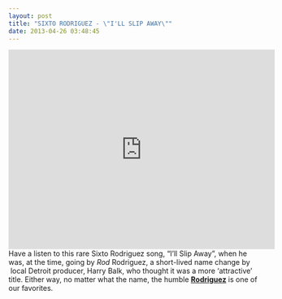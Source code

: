 ```yaml
---
layout: post
title: "SIXTO RODRIGUEZ - \"I'LL SLIP AWAY\""
date: 2013-04-26 03:48:45
---
```


<p><iframe frameborder="0" height="393" src="http://www.youtube.com/embed/MnUPz3iez1A" width="524"></iframe>Have a listen to this rare Sixto Rodriguez song, &#8220;I&#8217;ll Slip Away&#8221;, when he was, at the time, going by <em>Rod </em>Rodriguez, a short-lived name change by  local Detroit producer, Harry Balk, who thought it was a more &#8216;attractive&#8217; title. Either way, no matter what the name, the humble <strong><a href="http://en.wikipedia.org/wiki/Sixto_Rodriguez">Rodriguez</a></strong> is one of our favorites. </p>
